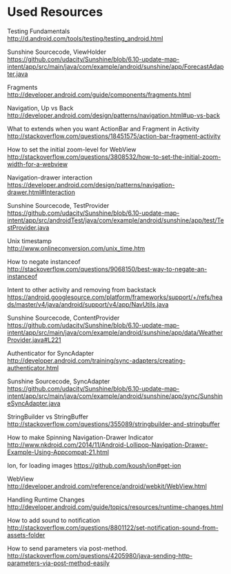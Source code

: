 Used Resources
==============

Testing Fundamentals  
http://d.android.com/tools/testing/testing_android.html

Sunshine Sourcecode, ViewHolder  
https://github.com/udacity/Sunshine/blob/6.10-update-map-intent/app/src/main/java/com/example/android/sunshine/app/ForecastAdapter.java

Fragments  
http://developer.android.com/guide/components/fragments.html

Navigation, Up vs Back  
http://developer.android.com/design/patterns/navigation.html#up-vs-back

What to extends when you want ActionBar and Fragment in Activity  
http://stackoverflow.com/questions/18451575/action-bar-fragment-activity

How to set the initial zoom-level for WebView  
http://stackoverflow.com/questions/3808532/how-to-set-the-initial-zoom-width-for-a-webview

Navigation-drawer interaction  
https://developer.android.com/design/patterns/navigation-drawer.html#Interaction

Sunshine Sourcecode, TestProvider  
https://github.com/udacity/Sunshine/blob/6.10-update-map-intent/app/src/androidTest/java/com/example/android/sunshine/app/test/TestProvider.java

Unix timestamp  
http://www.onlineconversion.com/unix_time.htm

How to negate instanceof  
http://stackoverflow.com/questions/9068150/best-way-to-negate-an-instanceof

Intent to other activity and removing from backstack  
https://android.googlesource.com/platform/frameworks/support/+/refs/heads/master/v4/java/android/support/v4/app/NavUtils.java

Sunshine Sourcecode, ContentProvider  
https://github.com/udacity/Sunshine/blob/6.10-update-map-intent/app/src/main/java/com/example/android/sunshine/app/data/WeatherProvider.java#L221

Authenticator for SyncAdapter  
http://developer.android.com/training/sync-adapters/creating-authenticator.html

Sunshine Sourcecode, SyncAdapter  
https://github.com/udacity/Sunshine/blob/6.10-update-map-intent/app/src/main/java/com/example/android/sunshine/app/sync/SunshineSyncAdapter.java

StringBuilder vs StringBuffer  
http://stackoverflow.com/questions/355089/stringbuilder-and-stringbuffer

How to make Spinning Navigation-Drawer Indicator  
http://www.nkdroid.com/2014/11/Android-Lollipop-Navigation-Drawer-Example-Using-Appcompat-21.html

Ion, for loading images
https://github.com/koush/ion#get-ion

WebView
http://developer.android.com/reference/android/webkit/WebView.html

Handling Runtime Changes
http://developer.android.com/guide/topics/resources/runtime-changes.html

How to add sound to notification
http://stackoverflow.com/questions/8801122/set-notification-sound-from-assets-folder

How to send parameters via post-method.
http://stackoverflow.com/questions/4205980/java-sending-http-parameters-via-post-method-easily

